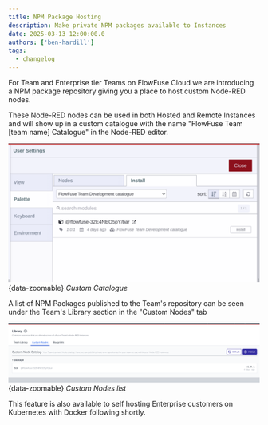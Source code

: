 ```yaml
---
title: NPM Package Hosting
description: Make private NPM packages available to Instances
date: 2025-03-13 12:00:00.0
authors: ['ben-hardill']
tags:
  - changelog
---
```


For Team and Enterprise tier Teams on FlowFuse Cloud we are introducing a NPM package repository giving you a place to host custom Node-RED nodes.

These Node-RED nodes can be used in both Hosted and Remote Instances and will show up in a custom catalogue with the name "FlowFuse Team [team name] Catalogue" in the Node-RED editor.

![Custom Catalogue](./images/custom-catalogue.png){data-zoomable}
_Custom Catalogue_

A list of NPM Packages published to the Team's repository can be seen under the Team's Library section in the "Custom Nodes" tab

![Custom Nodes list](./images/custom-node-library.png){data-zoomable}
_Custom Nodes list_

This feature is also available to self hosting Enterprise customers on Kubernetes with Docker following shortly.